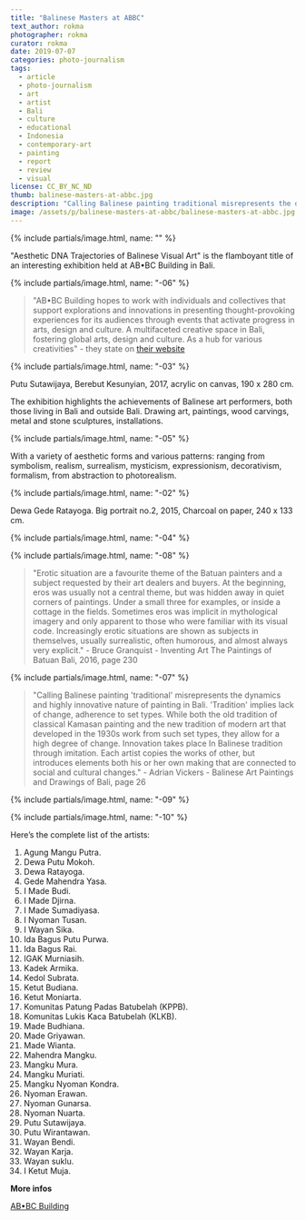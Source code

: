 ```yaml
---
title: "Balinese Masters at ABBC"
text_author: rokma
photographer: rokma
curator: rokma
date: 2019-07-07
categories: photo-journalism
tags:
  - article
  - photo-journalism
  - art
  - artist
  - Bali
  - culture
  - educational
  - Indonesia
  - contemporary-art
  - painting
  - report
  - review
  - visual
license: CC_BY_NC_ND
thumb: balinese-masters-at-abbc.jpg
description: "Calling Balinese painting traditional misrepresents the dynamics and highly innovative nature of painting in Bali. Tradition implies lack of change, adherence to set types. While both the old tradition of classical Kamasan painting and the new tradition of modern art that developed in the 1930s work from such set types, they allow for a high degree of change."
image: /assets/p/balinese-masters-at-abbc/balinese-masters-at-abbc.jpg
---
```


{% include partials/image.html, name: "" %}

"Aesthetic DNA Trajectories of Balinese Visual Art" is the flamboyant title of an interesting exhibition held at AB•BC Building in Bali.

{% include partials/image.html, name: "-06" %}


>"AB•BC Building hopes to work with individuals and collectives that support explorations and innovations in presenting thought-provoking experiences for its audiences through events that activate progress in arts, design and culture. A multifaceted creative space in Bali, fostering global arts, design and culture. As a hub for various creativities" - they state on [their website](http://abbcbuilding.com)

{% include partials/image.html, name: "-03" %}

Putu Sutawijaya, Berebut Kesunyian, 2017, acrylic on canvas, 190 x 280 cm.

The exhibition highlights the achievements of Balinese art performers, both those living in Bali and outside Bali. Drawing art, paintings, wood carvings, metal and stone sculptures, installations.

{% include partials/image.html, name: "-05" %}


With a variety of aesthetic forms and various patterns: ranging from symbolism, realism, surrealism, mysticism, expressionism, decorativism, formalism, from abstraction to photorealism.


{% include partials/image.html, name: "-02" %}

Dewa Gede Ratayoga. Big portrait no.2, 2015, Charcoal on paper, 240 x 133 cm.

{% include partials/image.html, name: "-04" %}

{% include partials/image.html, name: "-08" %}


>"Erotic situation are a favourite theme of the Batuan painters and a subject
requested by their art dealers and buyers. At the beginning, eros was usually not a central theme, but was hidden away in quiet corners of paintings. Under a small three for examples, or inside a cottage in the fields. Sometimes eros was implicit in mythological imagery and only apparent to those who were familiar with its visual code. Increasingly erotic situations are shown as subjects in themselves, usually surrealistic, often humorous, and almost always very explicit." - Bruce Granquist - Inventing Art The Paintings of Batuan Bali, 2016, page 230

{% include partials/image.html, name: "-07" %}

>"Calling Balinese painting 'traditional' misrepresents the dynamics and highly innovative nature of painting in Bali. 'Tradition' implies lack of change, adherence to set types. While both the old tradition of classical Kamasan painting and the new tradition of modern art that developed in the 1930s work from such set types, they allow for a high degree of change. Innovation takes place In Balinese tradition through imitation. Each artist copies the works of other, but introduces elements both his or her own making that are
connected to social and cultural changes." - Adrian Vickers - Balinese Art Paintings and Drawings of Bali, page 26


{% include partials/image.html, name: "-09" %}

{% include partials/image.html, name: "-10" %}

Here’s the complete list of the artists:

1. Agung Mangu Putra.
2. Dewa Putu Mokoh.
3. Dewa Ratayoga.
4. Gede Mahendra Yasa.
5. I Made Budi.
6. I Made Djirna.
7. I Made Sumadiyasa.
8. I Nyoman Tusan.
9. I Wayan Sika.
10. Ida Bagus Putu Purwa.
11. Ida Bagus Rai.
12. IGAK Murniasih.
13. Kadek Armika.
14. Kedol Subrata.
15. Ketut Budiana.
16. Ketut Moniarta.
17. Komunitas Patung Padas Batubelah (KPPB).
18. Komunitas Lukis Kaca Batubelah (KLKB).
19. Made Budhiana.
20. Made Griyawan.
21. Made Wianta.
22. Mahendra Mangku.
23. Mangku Mura.
24. Mangku Muriati.
25. Mangku Nyoman Kondra.
26. Nyoman Erawan.
27. Nyoman Gunarsa.
28. Nyoman Nuarta.
29. Putu Sutawijaya.
30. Putu Wirantawan.
31. Wayan Bendi.
32. Wayan Karja.
33. Wayan suklu.
34. I Ketut Muja.

**More infos**

[AB•BC Building](http://abbcbuilding.com)
